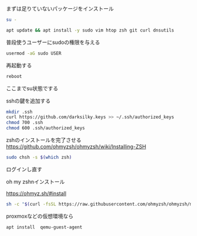 

まずは足りていないパッケージをインストール

```bash
su -
```

```bash
apt update && apt install -y sudo vim htop zsh git curl dnsutils
```

普段使うユーザーにsudoの権限を与える
```bash
usermod -aG sudo USER
```

再起動する
```bash
reboot
```

ここまでsu状態でする

sshの鍵を追加する

```bash
mkdir .ssh
curl https://github.com/darksilky.keys >> ~/.ssh/authorized_keys
chmod 700 .ssh
chmod 600 .ssh/authorized_keys
```








zshのインストールを完了させる
https://github.com/ohmyzsh/ohmyzsh/wiki/Installing-ZSH

```bash
sudo chsh -s $(which zsh)
```

ログインし直す

oh my zshnインストール

https://ohmyz.sh/#install
```bash
sh -c "$(curl -fsSL https://raw.githubusercontent.com/ohmyzsh/ohmyzsh/master/tools/install.sh)"
```

proxmoxなどの仮想環境なら

```bash
apt install  qemu-guest-agent
```
